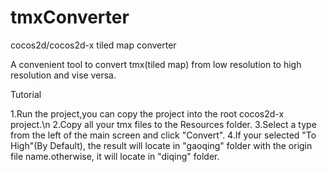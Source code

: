 tmxConverter
============
cocos2d/cocos2d-x tiled map converter

A convenient tool to convert tmx(tiled map) from low resolution to high resolution and vise versa.

Tutorial

1.Run the project,you can copy the project into the root cocos2d-x project.\n
2.Copy all your tmx files to the Resources folder.
3.Select a type from the left of the main screen and click "Convert".
4.If your selected "To High"(By Default), the result will locate in "gaoqing" folder with the origin file name.otherwise, it will locate in "diqing" folder.